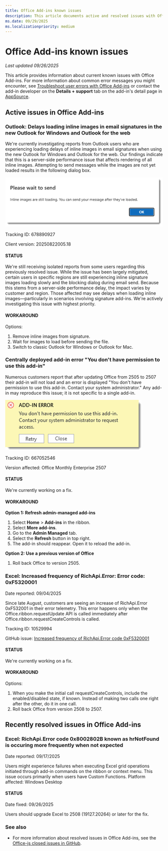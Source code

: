 ```yaml
---
title: Office Add-ins known issues
description: This article documents active and resolved issues with Office Add-ins.
ms.date: 09/29/2025
ms.localizationpriority: medium
---
```


# Office Add-ins known issues

_Last updated 09/26/2025_

This article provides information about current known issues with Office Add-ins. For more information about common error messages you might encounter, see [Troubleshoot user errors with Office Add-ins](/office/dev/add-ins/testing/testing-and-troubleshooting) or contact the add-in developer on the **Details + support** tab on the add-in's detail page in [AppSource](https://appsource.microsoft.com).

## Active issues in Office Add-ins

### Outlook: Delays loading inline images in email signatures in the new Outlook for Windows and Outlook for the web

We're currently investigating reports from Outlook users who are experiencing loading delays of inline images in email signatures when using the new Outlook for Windows and Outlook for the web. Our findings indicate that this is a server-side performance issue that affects rendering of all inline images. Attempting to send messages while the images are not yet loaded results in the following dialog box.

![Outlook images still loading error message.](../images/outlook-images-still-loading-error.png)

Tracking ID: 678890927

Client version: 20250822005.18

#### STATUS

We're still receiving isolated reports from some users regarding this previously resolved issue. While the issue has been largely mitigated, certain users in specific regions are still experiencing inline signature images loading slowly and the blocking dialog during email send. Because this stems from a server-side performance delay, the impact varies by customer and region. Those affected may see delays when loading inline images—particularly in scenarios involving signature add-ins. We're actively investigating this issue with highest priority.

#### WORKAROUND

Options:

1. Remove inline images from signature.
1. Wait for images to load before sending the file.
1. Switch to classic Outlook for Windows or Outlook for Mac.

### Centrally deployed add-in error "You don't have permission to use this add-in"

Numerous customers report that after updating Office from 2505 to 2507 their add-in will not load and an error is displayed "You don't have permission to use this add-in. Contact your system administrator." Any add-in may reproduce this issue; it is not specific to a single add-in.

 ![Excel web add-in permissions error message.](../images/excel-web-add-in-permission-error.png)

Tracking ID: 667052546

Version affected: Office Monthly Enterprise 2507

#### STATUS

We're currently working on a fix.

#### WORKAROUND

**Option 1: Refresh admin-managed add-ins**

1. Select **Home** > **Add-ins** in the ribbon.
1. Select **More add-ins**.
1. Go to the **Admin Managed** tab.
1. Select the **Refresh** button in top right.
1. The add-in should reappear. Open it to reload the add-in.

**Option 2: Use a previous version of Office**

1. Roll back Office to version 2505.

### Excel: Increased frequency of RichApi.Error: Error code: 0xF5320001

Date reported: 09/04/2025

Since late August, customers are seeing an increase of RichApi.Error 0xF532001 in their error telemetry. This error happens only when the Office.ribbon.requestUpdate API is called immediately after Office.ribbon.requestCreateControls is called.

Tracking ID: 10529994

GitHub issue: [Increased frequency of RichApi.Error code 0xF5320001](https://github.com/OfficeDev/office-js/issues/6072)

#### STATUS

We're currently working on a fix.

#### WORKAROUND

Options:

1. When you make the initial call requestCreateControls, include the enabled/disabled state, if known. Instead of making two calls one right after the other, do it in one call.
1. Roll back Office from version 2508 to 2507.

## Recently resolved issues in Office Add-ins

### Excel: RichApi.Error code 0x8002802B known as hrNotFound is occuring more frequently when not expected

Date reported: 09/17/2025

Users might experience failures when executing Excel grid operations initiated through add-in commands on the ribbon or context menu. This issue occurs primarily when users have Custom Functions.
Platform affected: Windows Desktop

#### STATUS

Date fixed: 09/26/2025

Users should upgrade Excel to 2508 (19127.20264) or later for the fix.

### See also

- For more information about resolved issues in Office Add-ins, see the [Office-js closed issues in GitHub](https://github.com/OfficeDev/office-js/issues?q=is%3Aissue%20state%3Aclosed).
